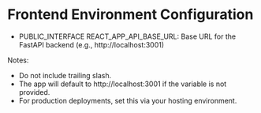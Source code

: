 # Frontend Environment Configuration

- PUBLIC_INTERFACE
REACT_APP_API_BASE_URL: Base URL for the FastAPI backend (e.g., http://localhost:3001)

Notes:
- Do not include trailing slash.
- The app will default to http://localhost:3001 if the variable is not provided.
- For production deployments, set this via your hosting environment.
